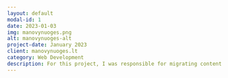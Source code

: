 ```yaml
---
layout: default
modal-id: 1
date: 2023-01-03
img: manovynuoges.png
alt: manovynuoges-alt
project-date: January 2023
client: manovynuoges.lt
category: Web Development
description: For this project, I was responsible for migrating content from an old website to a new platform. I also updated the component versions and the PHP version to ensure optimal performance and security. As part of the upgrade, I mounted a new theme, which required significant customization to maintain the website's brand identity. Throughout the migration process, I made sure that all website links stayed the same, which was crucial to avoid broken links and preserve the site's SEO rankings. <a href="https://manovynuoges.lt" target="_blank">manovynuoges.lt</a>
---
```


